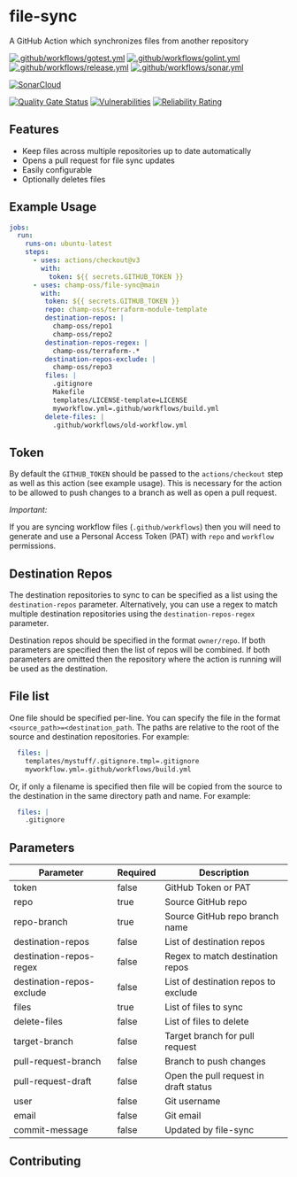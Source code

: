 # file-sync

A GitHub Action which synchronizes files from another repository

[![.github/workflows/gotest.yml](https://github.com/champ-oss/file-sync/actions/workflows/gotest.yml/badge.svg?branch=main)](https://github.com/champ-oss/file-sync/actions/workflows/gotest.yml)
[![.github/workflows/golint.yml](https://github.com/champ-oss/file-sync/actions/workflows/golint.yml/badge.svg?branch=main)](https://github.com/champ-oss/file-sync/actions/workflows/golint.yml)
[![.github/workflows/release.yml](https://github.com/champ-oss/file-sync/actions/workflows/release.yml/badge.svg)](https://github.com/champ-oss/file-sync/actions/workflows/release.yml)
[![.github/workflows/sonar.yml](https://github.com/champ-oss/file-sync/actions/workflows/sonar.yml/badge.svg)](https://github.com/champ-oss/file-sync/actions/workflows/sonar.yml)

[![SonarCloud](https://sonarcloud.io/images/project_badges/sonarcloud-black.svg)](https://sonarcloud.io/summary/new_code?id=file-sync_champ-oss)

[![Quality Gate Status](https://sonarcloud.io/api/project_badges/measure?project=file-sync_champ-oss&metric=alert_status)](https://sonarcloud.io/summary/new_code?id=file-sync_champ-oss)
[![Vulnerabilities](https://sonarcloud.io/api/project_badges/measure?project=file-sync_champ-oss&metric=vulnerabilities)](https://sonarcloud.io/summary/new_code?id=file-sync_champ-oss)
[![Reliability Rating](https://sonarcloud.io/api/project_badges/measure?project=file-sync_champ-oss&metric=reliability_rating)](https://sonarcloud.io/summary/new_code?id=file-sync_champ-oss)

## Features
- Keep files across multiple repositories up to date automatically
- Opens a pull request for file sync updates
- Easily configurable
- Optionally deletes files

## Example Usage

```yaml
jobs:
  run:
    runs-on: ubuntu-latest
    steps:
      - uses: actions/checkout@v3
        with:
          token: ${{ secrets.GITHUB_TOKEN }}
      - uses: champ-oss/file-sync@main
        with:
         token: ${{ secrets.GITHUB_TOKEN }}
         repo: champ-oss/terraform-module-template
         destination-repos: |
           champ-oss/repo1
           champ-oss/repo2
         destination-repos-regex: |
           champ-oss/terraform-.*
         destination-repos-exclude: |
           champ-oss/repo3
         files: |
           .gitignore
           Makefile
           templates/LICENSE-template=LICENSE
           myworkflow.yml=.github/workflows/build.yml
         delete-files: |
           .github/workflows/old-workflow.yml
```

## Token
By default the `GITHUB_TOKEN` should be passed to the `actions/checkout` step as well as this action (see example usage). This is necessary for the action to be allowed to push changes to a branch as well as open a pull request.

*Important:*

If you are syncing workflow files (`.github/workflows`) then you will need to generate and use a Personal Access Token (PAT) with `repo` and `workflow` permissions. 

## Destination Repos

The destination repositories to sync to can be specified as a list using the `destination-repos` parameter.
Alternatively, you can use a regex to match multiple destination repositories using the `destination-repos-regex`
parameter.

Destination repos should be specified in the format `owner/repo`.
If both parameters are specified then the list of repos will be combined. If both parameters are omitted then the
repository
where the action is running will be used as the destination.

## File list
One file should be specified per-line. You can specify the file in the format `<source_path>=<destination_path`. The paths are relative to the root of the source and destination repositories. 
For example:
```yaml
  files: |
    templates/mystuff/.gitignore.tmpl=.gitignore
    myworkflow.yml=.github/workflows/build.yml
```

Or, if only a filename is specified then file will be copied from the source to the destination in the same directory path and name.
For example:
```yaml
  files: |
    .gitignore
```


## Parameters

| Parameter                 | Required | Description                           |
|---------------------------|----------|---------------------------------------|
| token                     | false    | GitHub Token or PAT                   |
| repo                      | true     | Source GitHub repo                    |
| repo-branch               | true     | Source GitHub repo branch name        |
| destination-repos         | false    | List of destination repos             |
| destination-repos-regex   | false    | Regex to match destination repos      |
| destination-repos-exclude | false    | List of destination repos to exclude  |
| files                     | true     | List of files to sync                 |
| delete-files              | false    | List of files to delete               |
| target-branch             | false    | Target branch for pull request        |
| pull-request-branch       | false    | Branch to push changes                |
| pull-request-draft        | false    | Open the pull request in draft status |
| user                      | false    | Git username                          |
| email                     | false    | Git email                             |
| commit-message            | false    | Updated by file-sync                  |

## Contributing


